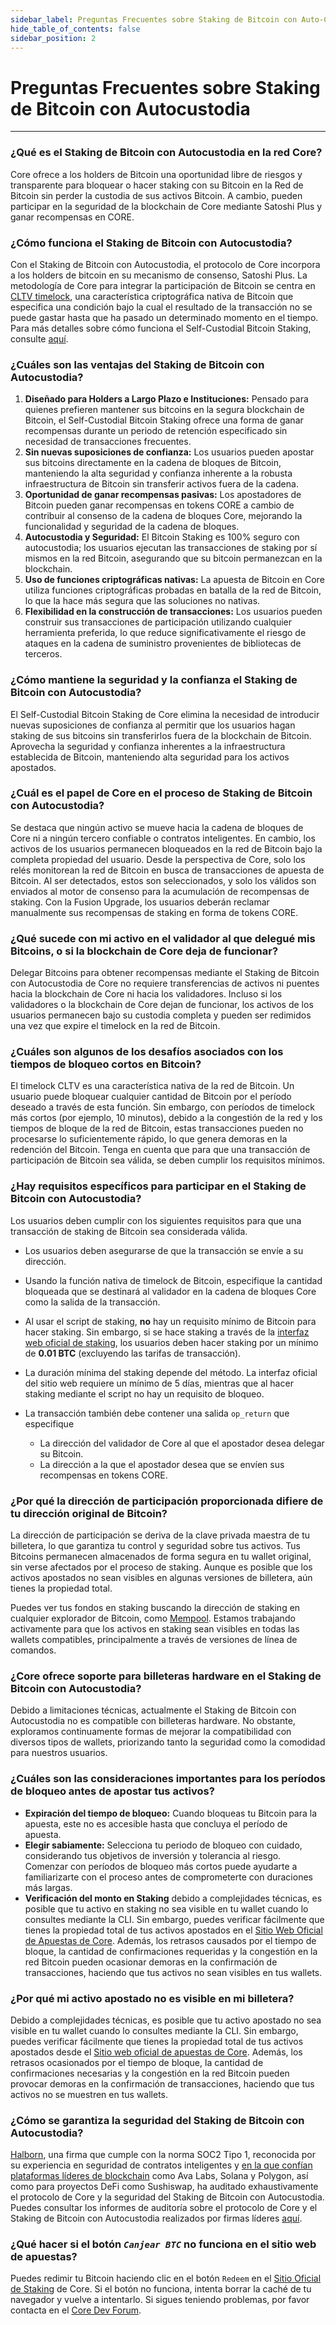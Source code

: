 ```yaml
---
sidebar_label: Preguntas Frecuentes sobre Staking de Bitcoin con Auto-Custodia
hide_table_of_contents: false
sidebar_position: 2
---
```


# Preguntas Frecuentes sobre Staking de Bitcoin con Autocustodia

---

### ¿Qué es el Staking de Bitcoin con Autocustodia en la red Core?

Core ofrece a los holders de Bitcoin una oportunidad libre de riesgos y transparente para bloquear o hacer staking con su Bitcoin en la Red de Bitcoin sin perder la custodia de sus activos Bitcoin. A cambio, pueden participar en la seguridad de la blockchain de Core mediante Satoshi Plus y ganar recompensas en CORE.

### ¿Cómo funciona el Staking de Bitcoin con Autocustodia?

Con el Staking de Bitcoin con Autocustodia, el protocolo de Core incorpora a los holders de bitcoin en su mecanismo de consenso, Satoshi Plus. La metodología de Core para integrar la participación de Bitcoin se centra en [CLTV timelock](https://en.bitcoin.it/wiki/Timelock#CheckLockTimeVerify), una característica criptográfica nativa de Bitcoin que especifica una condición bajo la cual el resultado de la transacción no se puede gastar hasta que ha pasado un determinado momento en el tiempo. Para más detalles sobre cómo funciona el Self-Custodial Bitcoin Staking, consulte [aquí](../stake-and-delegate/btc-staking/btc-staking-working.md).

### ¿Cuáles son las ventajas del Staking de Bitcoin con Autocustodia?

1. **Diseñado para Holders a Largo Plazo e Instituciones:** Pensado para quienes prefieren mantener sus bitcoins en la segura blockchain de Bitcoin, el Self-Custodial Bitcoin Staking ofrece una forma de ganar recompensas durante un periodo de retención especificado sin necesidad de transacciones frecuentes.
2. **Sin nuevas suposiciones de confianza:** Los usuarios pueden apostar sus bitcoins directamente en la cadena de bloques de Bitcoin, manteniendo la alta seguridad y confianza inherente a la robusta infraestructura de Bitcoin sin transferir activos fuera de la cadena.
3. **Oportunidad de ganar recompensas pasivas:** Los apostadores de Bitcoin pueden ganar recompensas en tokens CORE a cambio de contribuir al consenso de la cadena de bloques Core, mejorando la funcionalidad y seguridad de la cadena de bloques.
4. **Autocustodia y Seguridad:** El Bitcoin Staking es 100% seguro con autocustodia; los usuarios ejecutan las transacciones de staking por sí mismos en la red Bitcoin, asegurando que su bitcoin permanezcan en la blockchain.
5. **Uso de funciones criptográficas nativas:** La apuesta de Bitcoin en Core utiliza funciones criptográficas probadas en batalla de la red de Bitcoin, lo que la hace más segura que las soluciones no nativas.
6. **Flexibilidad en la construcción de transacciones:** Los usuarios pueden construir sus transacciones de participación utilizando cualquier herramienta preferida, lo que reduce significativamente el riesgo de ataques en la cadena de suministro provenientes de bibliotecas de terceros.

### ¿Cómo mantiene la seguridad y la confianza el Staking de Bitcoin con Autocustodia?

El Self-Custodial Bitcoin Staking de Core elimina la necesidad de introducir nuevas suposiciones de confianza al permitir que los usuarios hagan staking de sus bitcoins sin transferirlos fuera de la blockchain de Bitcoin. Aprovecha la seguridad y confianza inherentes a la infraestructura establecida de Bitcoin, manteniendo alta seguridad para los activos apostados.

### ¿Cuál es el papel de Core en el proceso de Staking de Bitcoin con Autocustodia?

Se destaca que ningún activo se mueve hacia la cadena de bloques de Core ni a ningún tercero confiable o contratos inteligentes. En cambio, los activos de los usuarios permanecen bloqueados en la red de Bitcoin bajo la completa propiedad del usuario. Desde la perspectiva de Core, solo los relés monitorean la red de Bitcoin en busca de transacciones de apuesta de Bitcoin. Al ser detectados, estos son seleccionados, y solo los válidos son enviados al motor de consenso para la acumulación de recompensas de staking. Con la Fusion Upgrade, los usuarios deberán reclamar manualmente sus recompensas de staking en forma de tokens CORE.

### ¿Qué sucede con mi activo en el validador al que delegué mis Bitcoins, o si la blockchain de Core deja de funcionar?

Delegar Bitcoins para obtener recompensas mediante el Staking de Bitcoin con Autocustodia de Core no requiere transferencias de activos ni puentes hacia la blockchain de Core ni hacia los validadores. Incluso si los validadores o la blockchain de Core dejan de funcionar, los activos de los usuarios permanecen bajo su custodia completa y pueden ser redimidos una vez que expire el timelock en la red de Bitcoin.

### ¿Cuáles son algunos de los desafíos asociados con los tiempos de bloqueo cortos en Bitcoin?

El timelock CLTV es una característica nativa de la red de Bitcoin. Un usuario puede bloquear cualquier cantidad de Bitcoin por el período deseado a través de esta función. Sin embargo, con períodos de timelock más cortos (por ejemplo, 10 minutos), debido a la congestión de la red y los tiempos de bloque de la red de Bitcoin, estas transacciones pueden no procesarse lo suficientemente rápido, lo que genera demoras en la redención del Bitcoin. Tenga en cuenta que para que una transacción de participación de Bitcoin sea válida, se deben cumplir los requisitos mínimos.

### ¿Hay requisitos específicos para participar en el Staking de Bitcoin con Autocustodia?

Los usuarios deben cumplir con los siguientes requisitos para que una transacción de staking de Bitcoin sea considerada válida.

- Los usuarios deben asegurarse de que la transacción se envíe a su dirección.

- Usando la función nativa de timelock de Bitcoin, especifique la cantidad bloqueada que se destinará al validador en la cadena de bloques Core como la salida de la transacción.

- Al usar el script de staking, **no** hay un requisito mínimo de Bitcoin para hacer staking. Sin embargo, si se hace staking a través de la [interfaz web oficial de staking](https://stake.coredao.org/staking), los usuarios deben hacer staking por un mínimo de **0.01 BTC** (excluyendo las tarifas de transacción).

- La duración mínima del staking depende del método. La interfaz oficial del sitio web requiere un mínimo de 5 días, mientras que al hacer staking mediante el script no hay un requisito de bloqueo.

- La transacción también debe contener una salida `op_return` que especifique
  - La dirección del validador de Core al que el apostador desea delegar su Bitcoin.
  - La dirección a la que el apostador desea que se envíen sus recompensas en tokens CORE.

### ¿Por qué la dirección de participación proporcionada difiere de tu dirección original de Bitcoin?

La dirección de participación se deriva de la clave privada maestra de tu billetera, lo que garantiza tu control y seguridad sobre tus activos. Tus Bitcoins permanecen almacenados de forma segura en tu wallet original, sin verse afectados por el proceso de staking. Aunque es posible que los activos apostados no sean visibles en algunas versiones de billetera, aún tienes la propiedad total.

Puedes ver tus fondos en staking buscando la dirección de staking en cualquier explorador de Bitcoin, como [Mempool](https://mempool.space/). Estamos trabajando activamente para que los activos en staking sean visibles en todas las wallets compatibles, principalmente a través de versiones de línea de comandos.

### ¿Core ofrece soporte para billeteras hardware en el Staking de Bitcoin con Autocustodia?

Debido a limitaciones técnicas, actualmente el Staking de Bitcoin con Autocustodia no es compatible con billeteras hardware. No obstante, exploramos continuamente formas de mejorar la compatibilidad con diversos tipos de wallets, priorizando tanto la seguridad como la comodidad para nuestros usuarios.

### ¿Cuáles son las consideraciones importantes para los períodos de bloqueo antes de apostar tus activos?

- **Expiración del tiempo de bloqueo:** Cuando bloqueas tu Bitcoin para la apuesta, este no es accesible hasta que concluya el período de apuesta.
- **Elegir sabiamente:** Selecciona tu periodo de bloqueo con cuidado, considerando tus objetivos de inversión y tolerancia al riesgo. Comenzar con períodos de bloqueo más cortos puede ayudarte a familiarizarte con el proceso antes de comprometerte con duraciones más largas.
- **Verificación del monto en Staking** debido a complejidades técnicas, es posible que tu activo en staking no sea visible en tu wallet cuando lo consultes mediante la CLI. Sin embargo, puedes verificar fácilmente que tienes la propiedad total de tus activos apostados en el [Sitio Web Oficial de Apuestas de Core](https://stake.coredao.org/). Además, los retrasos causados por el tiempo de bloque, la cantidad de confirmaciones requeridas y la congestión en la red Bitcoin pueden ocasionar demoras en la confirmación de transacciones, haciendo que tus activos no sean visibles en tus wallets.

### ¿Por qué mi activo apostado no es visible en mi billetera?

Debido a complejidades técnicas, es posible que tu activo apostado no sea visible en tu wallet cuando lo consultes mediante la CLI. Sin embargo, puedes verificar fácilmente que tienes la propiedad total de tus activos apostados desde el [Sitio web oficial de apuestas de Core](https://stake.coredao.org/). Además, los retrasos ocasionados por el tiempo de bloque, la cantidad de confirmaciones necesarias y la congestión en la red Bitcoin pueden provocar demoras en la confirmación de transacciones, haciendo que tus activos no se muestren en tus wallets.

### ¿Cómo se garantiza la seguridad del Staking de Bitcoin con Autocustodia?

[Halborn](https://www.halborn.com/), una firma que cumple con la norma SOC2 Tipo 1, reconocida por su experiencia en seguridad de contratos inteligentes y [en la que confían plataformas líderes de blockchain](https://www.halborn.com/about/who-trusts-us) como Ava Labs, Solana y Polygon, así como para proyectos DeFi como Sushiswap, ha auditado exhaustivamente el protocolo de Core y la seguridad del Staking de Bitcoin con Autocustodia. Puedes consultar los informes de auditoría sobre el protocolo de Core y el Staking de Bitcoin con Autocustodia realizados por firmas líderes [aquí](https://docs.coredao.org/docs/Learn/audit).

### ¿Qué hacer si el botón _`Canjear BTC`_ no funciona en el sitio web de apuestas?

Puedes redimir tu Bitcoin haciendo clic en el botón `Redeem` en el [Sitio Oficial de Staking](https://stake.coredao.org/) de Core. Si el botón no funciona, intenta borrar la caché de tu navegador y vuelve a intentarlo. Si sigues teniendo problemas, por favor contacta en el [Core Dev Forum](https://forum.coredao.org/).
